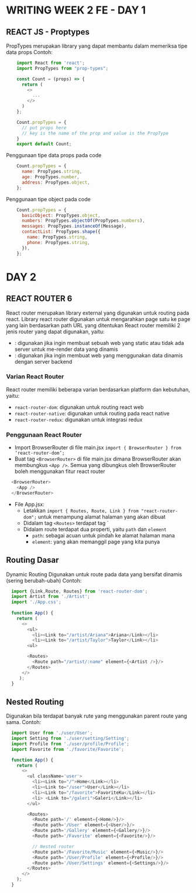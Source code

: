 # WRITING WEEK 2 FE - DAY 1
## REACT JS - Proptypes
PropTypes merupakan library yang dapat membantu dalam memeriksa tipe data props
Contoh:
```js
    import React from 'react';
    import PropTypes from "prop-types";

    const Count = (props) => {
      return (
        <>
          ...
        </>
      )
    };

    Count.propTypes = {
      // put props here
      // key is the name of the prop and value is the PropType
    }
    export default Count;
```

Penggunaan tipe data props pada code
```js
    Count.propTypes = {
      name: PropTypes.string,
      age: PropTypes.number,
      address: PropTypes.object,
    };
```

Penggunaan tipe object pada code
```js
    Count.propTypes = {
      basicObject: PropTypes.object,
      numbers: PropTypes.objectOf(PropTypes.numbers),
      messages: PropTypes.instanceOf(Message),
      contactList: PropTypes.shape({
        name: PropTypes.string,
        phone: PropTypes.string,
      }),
    };
```

# DAY 2
## REACT ROUTER 6
React router merupakan library external yang digunakan untuk routing pada react. Library react router digunakan untuk mengarahkan page satu ke page yang lain berdasarkan path URL yang ditentukan
React router memiliki 2 jenis router yang dapat digunakan, yaitu:
  - <HashRouter>: digunakan jika ingin membuat sebuah web yang static atau tidak ada server untuk me-render data yang dinamis
  - <BrowserRouter>: digunakan jika ingin membuat web yang menggunakan data dinamis dengan server backend

### Varian React Router
React router memiliki beberapa varian berdasarkan platform dan kebutuhan, yaitu:
  - `react-router-dom`: digunakan untuk routing react web
  - `react-router-native`: digunakan untuk routing pada react native
  - `react-router-redux`: digunakan untuk integrasi redux

### Penggunaan React Router
- Import BrowserRouter di file main.jsx `import { BrowserRouter } from ‘react-router-dom’;`
- Buat tag `<BrowserRouter>` di file main.jsx dimana BrowserRouter akan membungkus `<App />`. Semua yang dibungkus oleh BrowserRouter boleh menggunakan fitur react router
```js
  <BrowserRouter>
    <App />
  </BrowserRouter>
```
- File App.jsx:
  - Letakkan `import { Routes, Route, Link } from "react-router-dom";` untuk menampung alamat halaman yang akan dibuat
  - Didalam tag `<Routes>` terdapat tag `<Route />
  - Didalam route terdapat dua properti, yaitu `path` dan `element`
    - `path`: sebagai acuan untuk pindah ke alamat halaman mana 
    - `element`: yang akan memanggil page yang kita punya


## Routing Dasar
Dynamic Routing
Digunakan untuk route pada data yang bersifat dinamis (sering berubah-ubah)
Contoh:
```js
  import {Link,Route, Routes} from 'react-router-dom';
  import Artist from './Artist';
  import './App.css';
  
  function App() {
    return (
      <>
        <ul>
          <li><Link to="/artist/Ariana">Ariana</Link></li>
          <li><Link to="/artist/Taylor">Taylor</Link></li>
        <ul>

        <Routes>
          <Route path="/artist/:name" element={<Artist />}/>
        </Routes>
      </>
     );
  }
```
## Nested Routing
Digunakan bila terdapat banyak rute yang menggunakan parent route yang sama.
Contoh:
```js
  import User from './user/User';
  import Setting from './user/setting/Setting';
  import Profile from './user/profile/Profile';
  import Favorite from './favorite/Favorite';

  function App() {
    return (
      <>
        <ul className='user'>
          <li><Link to="/">Home</Link></li>
          <li><Link to="/user">User</Link></li>
          <li><Link to="/favorite">FavoriteKu</Link></li>
          <li> <Link to="/galeri">Galeri</Link></li>
        </ul>

        <Routes>
          <Route path='/' element={<Home/>}/>
          <Route path='/User' element={<User/>}/>
          <Route path='/Gallery' element={<Gallery/>}/>
          <Route path='/Favorite' element={<Favorite/>}/>

          // Nested router
          <Route path='/Favorite/Music' element={<Music/>}/>
          <Route path='/User/Profile' element={<Profile/>}/>
          <Route path='/User/Settings' element={<Settings/>}/>
        </Routes>
      </>
    );
  }
```
   
